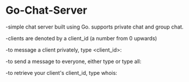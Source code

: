 # Go-Chat-Server

-simple chat server built using Go. supports private chat and group chat.

-clients are denoted by a client_id (a number from 0 upwards)

-to message a client privately, type <client_id>:<message>

-to send a message to everyone, either type <message> or type all:<message>

-to retrieve your client's client_id, type whois:
